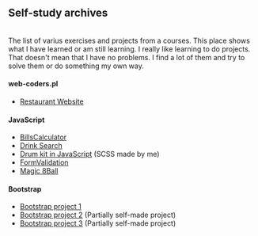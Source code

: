 <h2> Self-study archives </h2> <br>
The list of varius exercises and projects from a courses. This place shows what I have learned or am still learning. I really like learning to do projects. That doesn't mean that I have no problems. I find a lot of them and try to solve them or do something my own way.

<h4>web-coders.pl</h4>
<ul>
  <li><a href="https://github.com/EmiliaPrzybylek/Restaurant_Website">Restaurant Website</a></li>
</ul>

<h4>JavaScript</h4>
<ul>
  <li><a href="https://github.com/EmiliaPrzybylek/SelfStudy-JavaScriptTipCalculator.git">BillsCalculator</a></li>
  <li><a href="https://github.com/EmiliaPrzybylek/Self-study-Drink-Search">Drink Search</a></li>
  <li><a href="https://github.com/EmiliaPrzybylek/Self-study--drum-kit-30-JS">Drum kit in JavaScript</a> (SCSS made by me)</li>
  <li><a href="https://github.com/EmiliaPrzybylek/SelfStudy-JavaScript-FormValidation">FormValidation</a></li>
  <li><a href="https://github.com/EmiliaPrzybylek/Self-study-magic8ball">Magic 8Ball</a></li>
</ul>


<h4>Bootstrap</h4>
<ul>
  <li><a href="https://github.com/EmiliaPrzybylek/SelfStudy-BootstrapProject1">Bootstrap project 1</a></li>
  <li><a href="https://github.com/EmiliaPrzybylek/SelfStudy-BootstrapProject2">Bootstrap project 2</a> (Partially self-made project)</li>
  <li><a href="https://github.com/EmiliaPrzybylek/SelfStudy-BootstrapProject3">Bootstrap project 3</a> (Partially self-made project)</li>
</ul>


